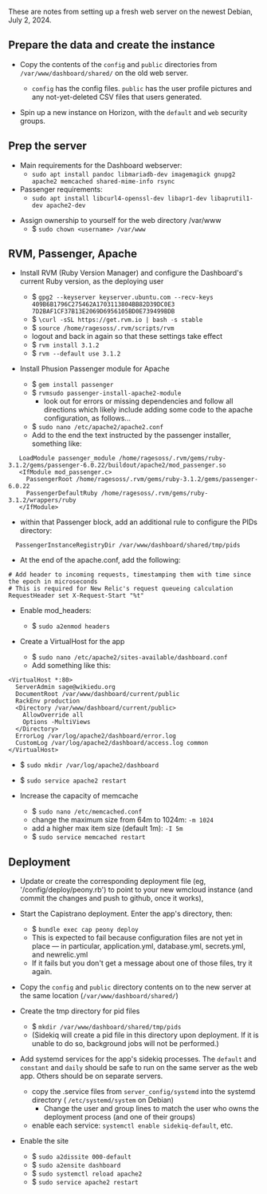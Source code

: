 These are notes from setting up a fresh web server on the newest Debian, July 2, 2024.

## Prepare the data and create the instance

* Copy the contents of the `config` and `public` directories from `/var/www/dashboard/shared/` on the old web server.
  * `config` has the config files. `public` has the user profile pictures and any not-yet-deleted CSV files that users generated.

* Spin up a new instance on Horizon, with the `default` and `web` security groups.
  
## Prep the server

* Main requirements for the Dashboard webserver:
  * `sudo apt install pandoc libmariadb-dev imagemagick gnupg2 apache2 memcached shared-mime-info rsync`
* Passenger requirements:
  * `sudo apt install libcurl4-openssl-dev libapr1-dev libaprutil1-dev apache2-dev`

- Assign ownership to yourself for the web directory /var/www
  - $ `sudo chown <username> /var/www`

## RVM, Passenger, Apache

- Install RVM (Ruby Version Manager) and configure the Dashboard's current Ruby version, as the deploying user
  - $ `gpg2 --keyserver keyserver.ubuntu.com --recv-keys 409B6B1796C275462A1703113804BB82D39DC0E3 7D2BAF1CF37B13E2069D6956105BD0E739499BDB`
  - $ `\curl -sSL https://get.rvm.io | bash -s stable`
  - $ `source /home/ragesoss/.rvm/scripts/rvm`
  - logout and back in again so that these settings take effect
  - $ `rvm install 3.1.2`
  - $ `rvm --default use 3.1.2`

- Install Phusion Passenger module for Apache
  - $ `gem install passenger`
  - $ `rvmsudo passenger-install-apache2-module`
    - look out for errors or missing dependencies and follow all directions which likely include adding some code to the apache configuration, as follows...
  - $ `sudo nano /etc/apache2/apache2.conf`
  - Add to the end the text instructed by the passenger installer, something like:

```
   LoadModule passenger_module /home/ragesoss/.rvm/gems/ruby-3.1.2/gems/passenger-6.0.22/buildout/apache2/mod_passenger.so
   <IfModule mod_passenger.c>
     PassengerRoot /home/ragesoss/.rvm/gems/ruby-3.1.2/gems/passenger-6.0.22
     PassengerDefaultRuby /home/ragesoss/.rvm/gems/ruby-3.1.2/wrappers/ruby
   </IfModule>

```

  - within that Passenger block, add an additional rule to configure the PIDs directory:
```
  PassengerInstanceRegistryDir /var/www/dashboard/shared/tmp/pids
```
  - At the end of the apache.conf, add the following:
```
# Add header to incoming requests, timestamping them with time since the epoch in microseconds
# This is required for New Relic's request queueing calculation
RequestHeader set X-Request-Start "%t"
```

- Enable mod_headers:
  - $ `sudo a2enmod headers`

- Create a VirtualHost for the app
  - $ `sudo nano /etc/apache2/sites-available/dashboard.conf`
  - Add something like this:

```
<VirtualHost *:80>
  ServerAdmin sage@wikiedu.org
  DocumentRoot /var/www/dashboard/current/public
  RackEnv production
  <Directory /var/www/dashboard/current/public>
    AllowOverride all
    Options -MultiViews
  </Directory>
  ErrorLog /var/log/apache2/dashboard/error.log
  CustomLog /var/log/apache2/dashboard/access.log common
</VirtualHost>
```
  - $ `sudo mkdir /var/log/apache2/dashboard`
  - $ `sudo service apache2 restart`

- Increase the capacity of memcache
  - $ `sudo nano /etc/memcached.conf`
  - change the maximum size from 64m to 1024m: `-m 1024`
  - add a higher max item size (default 1m): `-I 5m`
  - $ `sudo service memcached restart`

## Deployment

- Update or create the corresponding deployment file (eg, '/config/deploy/peony.rb') to point to your new wmcloud instance (and commit the changes and push to github, once it works),
- Start the Capistrano deployment. Enter the app's directory, then:
  - $ `bundle exec cap peony deploy`
  - This is expected to fail because configuration files are not yet in place — in particular, application.yml, database.yml, secrets.yml, and newrelic.yml
   - If it fails but you don't get a message about one of those files, try it again.
- Copy the `config` and `public` directory contents on to the new server at the same location (`/var/www/dashboard/shared/`)
- Create the tmp directory for pid files
  - $ `mkdir /var/www/dashboard/shared/tmp/pids`
  - (Sidekiq will create a pid file in this directory upon deployment. If it is unable to do so, background jobs will not be performed.)

- Add systemd services for the app's sidekiq processes. The `default` and `constant` and `daily` should be safe to run on the same server as the web app. Others should be on separate servers.
  - copy the .service files from `server_config/systemd` into the systemd directory ( `/etc/systemd/system` on Debian)
    - Change the user and group lines to match the user who owns the deployment process (and one of their groups)
  - enable each service: `systemctl enable sidekiq-default`, etc.

- Enable the site
  - $ `sudo a2dissite 000-default`
  - $ `sudo a2ensite dashboard`
  - $ `sudo systemctl reload apache2`
  - $ `sudo service apache2 restart`

